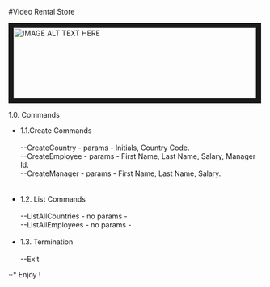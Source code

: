 #Video Rental Store

<img src="https://vignette2.wikia.nocookie.net/tinytower/images/b/bd/Video_Rental.png/revision/latest?cb=20130515011338" 
alt="IMAGE ALT TEXT HERE" width="480" height="140" border="10" /><br>

1.0. Commands <br>
<ul>
<li>1.1.Create Commands <br><br>
--CreateCountry - params - Initials, Country Code.<br>
--CreateEmployee - params - First Name, Last Name, Salary, Manager Id.<br>
--CreateManager - params - First Name, Last Name, Salary.<br><br>
<br>
</li>
<li>1.2. List Commands<br><br>
--ListAllCountries - no params -<br>
--ListAllEmployees - no params -<br><br>
</li>
<li>1.3. Termination<br><br>
--Exit<br></li>
</ul>
⋅⋅* Enjoy ! 

